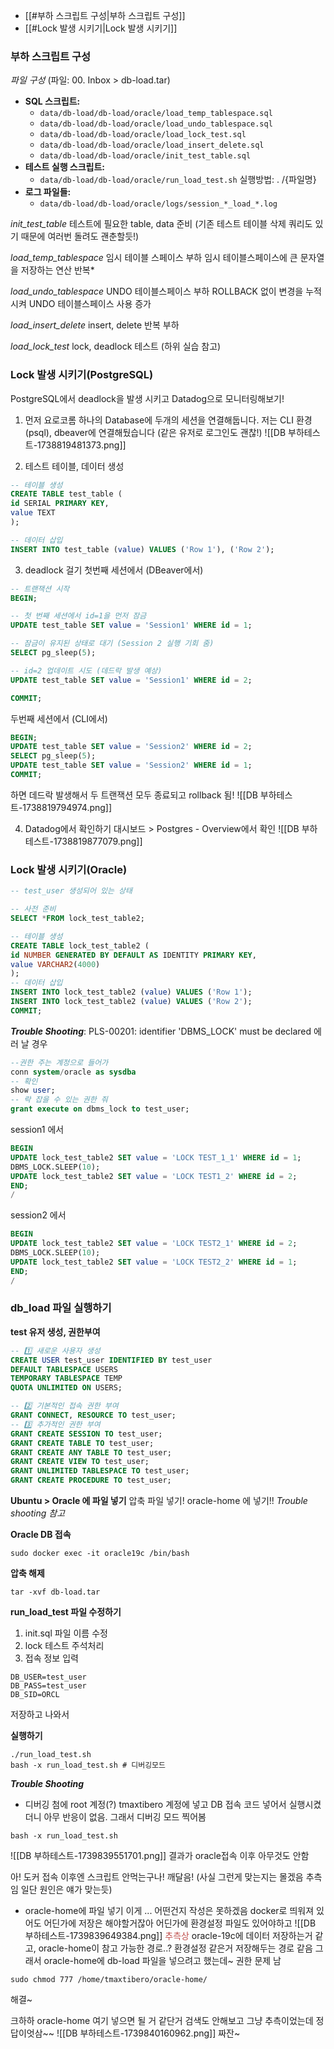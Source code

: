 - [[#부하 스크립트 구성|부하 스크립트 구성]]
- [[#Lock 발생 시키기|Lock 발생 시키기]]

### 부하 스크립트 구성
*파일 구성* (파일: 00. Inbox > db-load.tar)
- **SQL 스크립트:**
    - `data/db-load/db-load/oracle/load_temp_tablespace.sql`
    - `data/db-load/db-load/oracle/load_undo_tablespace.sql`
    - `data/db-load/db-load/oracle/load_lock_test.sql`
    - `data/db-load/db-load/oracle/load_insert_delete.sql`
    - `data/db-load/db-load/oracle/init_test_table.sql`
- **테스트 실행 스크립트:**
    - `data/db-load/db-load/oracle/run_load_test.sh`
      실행방법:  . /{파일명}
- **로그 파일들:**
    - `data/db-load/db-load/oracle/logs/session_*_load_*.log`


*init_test_table*
테스트에 필요한 table, data 준비 (기존 테스트 테이블 삭제 쿼리도 있기 때문에 여러번 돌려도 괜춘할듯!)

*load_temp_tablespace*
임시 테이블 스페이스 부하
임시 테이블스페이스에 큰 문자열을 저장하는 연산 반복*

*load_undo_tablespace*
UNDO 테이블스페이스 부하
ROLLBACK 없이 변경을 누적시켜 UNDO 테이블스페이스 사용 증가

*load_insert_delete*
insert, delete 반복 부하

*load_lock_test*
lock, deadlock 테스트
(하위 실습 참고)

### Lock 발생 시키기(PostgreSQL)
PostgreSQL에서 deadlock을 발생 시키고 Datadog으로 모니터링해보기!

1. 먼저 요로코롬 하나의 Database에 두개의 세션을 연결해둡니다.
저는 CLI 환경(psql), dbeaver에 연결해뒀습니다 (같은 유저로 로그인도 괜찮!)
![[DB 부하테스트-1738819481373.png]]

2. 테스트 테이블, 데이터 생성
```SQL
-- 테이블 생성
CREATE TABLE test_table (
id SERIAL PRIMARY KEY,
value TEXT
);

-- 데이터 삽입
INSERT INTO test_table (value) VALUES ('Row 1'), ('Row 2');
```

3. deadlock 걸기
첫번째 세션에서 (DBeaver에서)
```SQL
-- 트랜잭션 시작
BEGIN;

-- 첫 번째 세션에서 id=1을 먼저 잠금
UPDATE test_table SET value = 'Session1' WHERE id = 1;

-- 잠금이 유지된 상태로 대기 (Session 2 실행 기회 줌)
SELECT pg_sleep(5);

-- id=2 업데이트 시도 (데드락 발생 예상)
UPDATE test_table SET value = 'Session1' WHERE id = 2;

COMMIT;
```

두번째 세션에서 (CLI에서)
```SQL
BEGIN;
UPDATE test_table SET value = 'Session2' WHERE id = 2;
SELECT pg_sleep(5);
UPDATE test_table SET value = 'Session2' WHERE id = 1;
COMMIT;
```

하면 데드락 발생해서 두 트랜잭션 모두 종료되고 rollback 됨!
![[DB 부하테스트-1738819794974.png]]

4. Datadog에서 확인하기
대시보드 > Postgres - Overview에서 확인
![[DB 부하테스트-1738819877079.png]]

### Lock 발생 시키기(Oracle)
```SQL
-- test_user 생성되어 있는 상태

-- 사전 준비
SELECT *FROM lock_test_table2;

-- 테이블 생성
CREATE TABLE lock_test_table2 (
id NUMBER GENERATED BY DEFAULT AS IDENTITY PRIMARY KEY,
value VARCHAR2(4000)
);
-- 데이터 삽입
INSERT INTO lock_test_table2 (value) VALUES ('Row 1');
INSERT INTO lock_test_table2 (value) VALUES ('Row 2');
COMMIT;
```

***Trouble Shooting***: PLS-00201: identifier 'DBMS_LOCK' must be declared
에러 날 경우
```SQL
--권한 주는 계정으로 들어가
conn system/oracle as sysdba
-- 확인
show user;
-- 락 잡을 수 있는 권한 줘
grant execute on dbms_lock to test_user;
```

session1 에서
```SQL
BEGIN
UPDATE lock_test_table2 SET value = 'LOCK TEST_1_1' WHERE id = 1;
DBMS_LOCK.SLEEP(10);
UPDATE lock_test_table2 SET value = 'LOCK TEST1_2' WHERE id = 2;
END;
/
```

session2 에서
```SQL
BEGIN
UPDATE lock_test_table2 SET value = 'LOCK TEST2_1' WHERE id = 2;
DBMS_LOCK.SLEEP(10);
UPDATE lock_test_table2 SET value = 'LOCK TEST2_2' WHERE id = 1;
END;
/
```

### db_load 파일 실행하기

**test 유저 생성, 권한부여**
```SQL
-- 1️⃣ 새로운 사용자 생성
CREATE USER test_user IDENTIFIED BY test_user 
DEFAULT TABLESPACE USERS 
TEMPORARY TABLESPACE TEMP 
QUOTA UNLIMITED ON USERS;

-- 2️⃣ 기본적인 접속 권한 부여 
GRANT CONNECT, RESOURCE TO test_user; 
-- 3️⃣ 추가적인 권한 부여 
GRANT CREATE SESSION TO test_user; 
GRANT CREATE TABLE TO test_user; 
GRANT CREATE ANY TABLE TO test_user;
GRANT CREATE VIEW TO test_user; 
GRANT UNLIMITED TABLESPACE TO test_user; 
GRANT CREATE PROCEDURE TO test_user;
```

**Ubuntu > Oracle 에 파일 넣기** 
압축 파일 넣기! oracle-home 에 넣기!! *Trouble shooting 참고*

**Oracle DB 접속**
```shell
sudo docker exec -it oracle19c /bin/bash
```


**압축 해제**
```shell
tar -xvf db-load.tar
```


**run_load_test 파일 수정하기**
1. init.sql 파일 이름 수정
2. lock 테스트 주석처리
3. 접속 정보 입력
```shell
DB_USER=test_user
DB_PASS=test_user
DB_SID=ORCL
```
저장하고 나와서

**실행하기**
```shell
./run_load_test.sh
bash -x run_load_test.sh # 디버깅모드
```




***Trouble Shooting***
- 디버깅
첨에 root 계정(?) tmaxtibero 계정에 넣고 DB 접속 코드 넣어서 실행시켰더니 아무 반응이 없음.
그래서 디버깅 모드 찍어봄
```shell
bash -x run_load_test.sh
```

![[DB 부하테스트-1739839551701.png]]
결과가 oracle접속 이후 아무것도 안함

아! 도커 접속 이후엔 스크립트 안먹는구나! 깨달음! (사실 그런게 맞는지는 몰겠음 추측임 일단 원인은 얘가 맞는듯)

- oracle-home에 파일 넣기
이게 ... 어떤건지 작성은 못하겠음
docker로 띄워져 있어도 어딘가에 저장은 해야할거잖아
어딘가에 환경설정 파일도 있어야하고
![[DB 부하테스트-1739839649384.png]]
<font color="#c0504d">추측상</font> oracle-19c에 데이터 저장하는거 같고, oracle-home이 참고 가능한 경로..? 환경설정 같은거 저장해두는 경로 같음
그래서 oracle-home에 db-load 파일을 넣으려고 했는데~ 권한 문제 남
```shell
sudo chmod 777 /home/tmaxtibero/oracle-home/
```
해결~

크하하  oracle-home 여기 넣으면 될 거 같단거 검색도 안해보고 그냥 추측이었는데 정답이엇삼~~ 
![[DB 부하테스트-1739840160962.png]]
짜잔~


